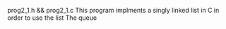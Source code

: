 prog2_1.h && prog2_1.c
    This program implments a singly linked list in C in order to use the list
    The queue